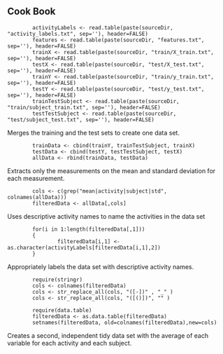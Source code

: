 ## Cook Book


```{r}
        activityLabels <- read.table(paste(sourceDir, "activity_labels.txt", sep=''), header=FALSE)
        features <- read.table(paste(sourceDir, "features.txt", sep=''), header=FALSE)
        trainX <- read.table(paste(sourceDir, "train/X_train.txt", sep=''), header=FALSE)
        testX <- read.table(paste(sourceDir, "test/X_test.txt", sep=''), header=FALSE)
        trainY <- read.table(paste(sourceDir, "train/y_train.txt", sep=''), header=FALSE)
        testY <- read.table(paste(sourceDir, "test/y_test.txt", sep=''), header=FALSE)
        trainTestSubject <- read.table(paste(sourceDir, "train/subject_train.txt", sep=''), header=FALSE)
        testTestSubject <- read.table(paste(sourceDir, "test/subject_test.txt", sep=''), header=FALSE)
```

Merges the training and the test sets to create one data set.
```{r}
        trainData <- cbind(trainY, trainTestSubject, trainX)
        testData <- cbind(testY, testTestSubject, testX)
        allData <- rbind(trainData, testData)
```

Extracts only the measurements on the mean and standard deviation for each measurement. 
```{r}
        cols <- c(grep("mean|activity|subject|std", colnames(allData)))
        filteredData <- allData[,cols]
```

Uses descriptive activity names to name the activities in the data set
```{r}      
        for(i in 1:length(filteredData[,1]))
        {
                filteredData[i,1] <- as.character(activityLabels[filteredData[i,1],2])
        }
```

Appropriately labels the data set with descriptive activity names. 
```{r} 
        require(stringr)
        cols <- colnames(filteredData)
        cols <- str_replace_all(cols, "([-])" , "_" )
        cols <- str_replace_all(cols, "([()])", "" )
        
        require(data.table)
        filteredData <- as.data.table(filteredData)
        setnames(filteredData, old=colnames(filteredData),new=cols)
```

Creates a second, independent tidy data set with the average of each variable for each activity and each subject. 